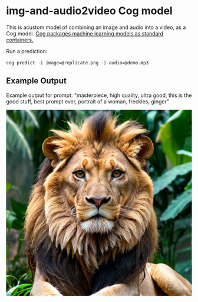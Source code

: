 # img-and-audio2video Cog model

This is acustom model of combining an image and audio into a video, as a Cog model. [Cog packages machine learning models as standard containers.](https://github.com/replicate/cog)

Run a prediction:

    cog predict -i image=@replicate.png -i audio=@demo.mp3

## Example Output

Example output for prompt: "masterpiece, high quality, ultra good, this is the good stuff, best prompt ever, portrait of a woman, freckles, ginger"

![output](output.gif)

